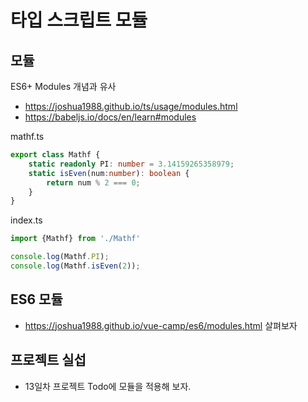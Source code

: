 # 타입 스크립트 모듈

## 모듈

ES6+ Modules 개념과 유사

- <https://joshua1988.github.io/ts/usage/modules.html>
- <https://babeljs.io/docs/en/learn#modules>

mathf.ts

```ts
export class Mathf {
    static readonly PI: number = 3.14159265358979;
    static isEven(num:number): boolean {
        return num % 2 === 0;
    }
}
```

index.ts

```ts
import {Mathf} from './Mathf'

console.log(Mathf.PI);
console.log(Mathf.isEven(2));
```

## ES6 모듈

- <https://joshua1988.github.io/vue-camp/es6/modules.html> 살펴보자

## 프로젝트 실섭

- 13일차 프로젝트 Todo에 모듈을 적용해 보자.

